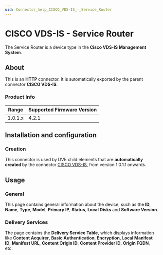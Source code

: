 ```yaml
---
uid: Connector_help_CISCO_VDS-IS_-_Service_Router
---
```


# CISCO VDS-IS - Service Router

The Service Router is a device type in the **Cisco VDS-IS Management System**.

## About

This is an **HTTP** connector. It is automatically exported by the parent connector **CISCO VDS-IS**.

### Product Info

| Range | Supported Firmware Version |
|------------------|-----------------------------|
| 1.0.1.x          | 4.2.1                       |

## Installation and configuration

### Creation

This connector is used by DVE child elements that are **automatically created** by the connector [CISCO VDS-IS](xref:Connector_help_CISCO_VDS-IS), from version 1.0.1.1 onwards.

## Usage

### General

This page contains general information about the device, such as the **ID**, **Name**, **Type**, **Model**, **Primary IP**, **Status**, **Local Disks** and **Software Version**.

### Delivery Services

The page contains the **Delivery Service Table**, which displays information like **Content Acquirer**, **Basic Authentication**, **Encryption**, **Local Manifest ID**, **Manifest URL**, **Content Origin ID**, **Content Provider ID**, **Origin FQDN**, etc.
